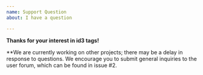 ```yaml
---  
name: Support Question  
about: I have a question

---  
```


**Thanks for your interest in id3 tags!**  

**We are currently working on other projects; there may be a delay in response to questions. We encourage you to submit general inquiries to the user forum, which can be found in issue #2.
